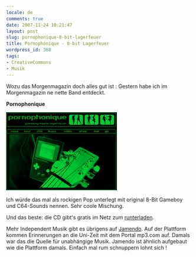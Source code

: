 ```yaml
---
locale: de
comments: true
date: 2007-11-24 10:21:47
layout: post
slug: pornophonique-8-bit-lagerfeuer
title: Pornophonique - 8-bit Lagerfeuer
wordpress_id: 368
tags:
- CreativeCommons
- Musik
---
```


Wozu das Morgenmagazin doch alles gut ist : Gestern habe ich im Morgenmagazin
ne nette Band entdeckt.

**Pornophonique**

[![](/images/2007-11-24-pornophonique-8-bit-lagerfeuer/pornophonique.png)](http://www.pornophonique.de)

Ich würde das mal als rockigen Pop unterlegt mit original 8-Bit Gameboy und
C64-Sounds nennen. Sehr coole Mischung.

Und das beste: die CD gibt's gratis im Netz zum
[runterladen](http://www.pornophonique.de/music.php).

Mehr Independent Musik gibt es übrigens auf [Jamendo](http://www.jamendo.com/).
Auf der Plattform kommen Erinnerungen an die Uni-Zeit mit dem Portal mp3.com
auf. Damals war das die Quelle für unabhängige Musik. Jamendo ist ähnlich
aufgebaut wie die Plattform damals. Einfach mal rum schnuppern lohnt sich !
